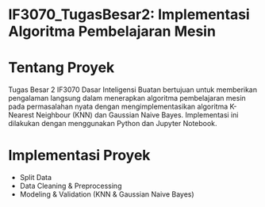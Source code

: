 # IF3070_TugasBesar2: Implementasi Algoritma Pembelajaran Mesin
# Tentang Proyek
Tugas Besar 2 IF3070 Dasar Inteligensi Buatan bertujuan untuk memberikan pengalaman langsung dalam menerapkan algoritma pembelajaran mesin pada permasalahan nyata dengan mengimplementasikan algoritma K-Nearest Neighbour (KNN) dan Gaussian Naive Bayes. Implementasi ini dilakukan dengan menggunakan Python dan Jupyter Notebook.
# Implementasi Proyek
- Split Data
- Data Cleaning & Preprocessing
- Modeling & Validation (KNN & Gaussian Naive Bayes)
